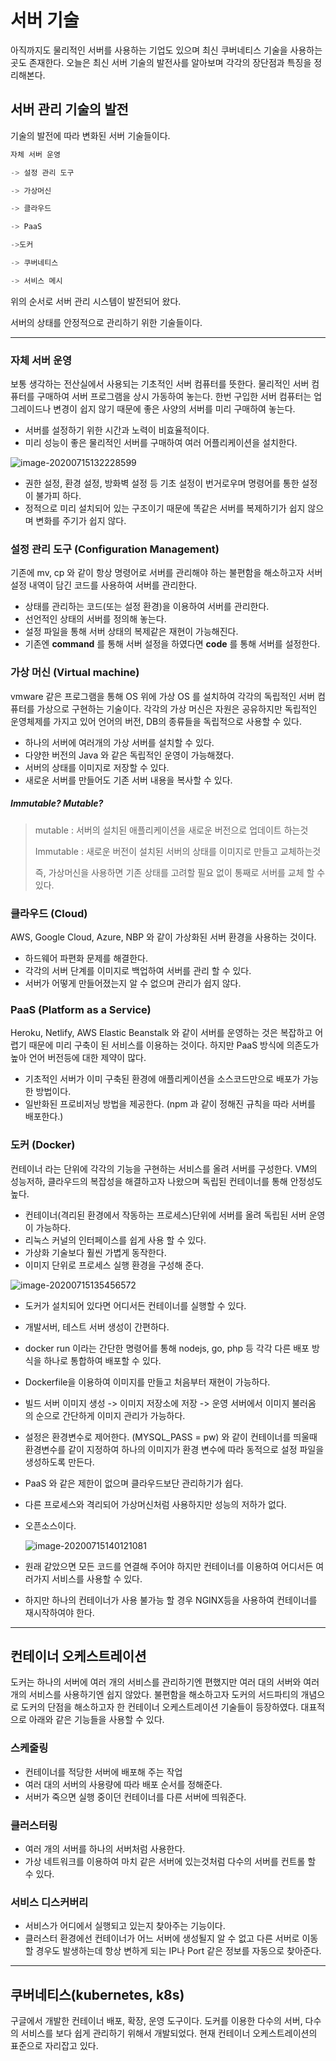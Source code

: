 # 서버 기술

 아직까지도 물리적인 서버를 사용하는 기업도 있으며 최신 쿠버네티스 기술을 사용하는 곳도 존재한다. 오늘은 최신 서버 기술의 발전사를 알아보며 각각의 장단점과 특징을 정리해본다.



## 서버 관리 기술의 발전

  기술의 발전에 따라 변화된 서버 기술들이다.

```c++
자체 서버 운영 

-> 설정 관리 도구 

-> 가상머신  

-> 클라우드 

-> PaaS 

->도커  

-> 쿠버네티스  

-> 서비스 메시
```

위의 순서로 서버 관리 시스템이 발전되어 왔다. 

서버의 상태를 안정적으로 관리하기 위한 기술들이다. 

------



### 자체 서버 운영

 보통 생각하는 전산실에서 사용되는 기초적인 서버 컴퓨터를 뜻한다. 물리적인 서버 컴퓨터를 구매하여 서버 프로그램을 상시 가동하여 놓는다. 한번 구입한 서버 컴퓨터는 업그레이드나 변경이 쉽지 않기 때문에 좋은 사양의 서버를 미리 구매하여 놓는다.

- 서버를 설정하기 위한 시간과 노력이 비효율적이다.
- 미리 성능이 좋은 물리적인 서버를 구매하여 여러 어플리케이션을 설치한다.

![image-20200715132228599](C:\Users\FlyingTW\AppData\Roaming\Typora\typora-user-images\image-20200715132228599.png)

- 권한 설정, 환경 설정, 방화벽 설정 등 기초 설정이 번거로우며 명령어를 통한 설정이 불가피 하다.
- 정적으로 미리 설치되어 있는 구조이기 때문에 똑같은 서버를 복제하기가 쉽지 않으며 변화를 주기가 쉽지 않다.



### 설정 관리 도구 (Configuration Management)

 기존에 mv, cp 와 같이 항상 명령어로 서버를 관리해야 하는 불편함을 해소하고자 서버 설정 내역이 담긴 코드를 사용하여 서버를 관리한다.

- 상태를 관리하는 코드(또는 설정 환경)을 이용하여 서버를 관리한다.
- 선언적인 상태의 서버를 정의해 놓는다.
- 설정 파일을 통해 서버 상태의 복제같은 재현이 가능해진다.
- 기존엔 **command** 를 통해 서버 설정을 하였다면 **code** 를 통해 서버를 설정한다.



### 가상 머신 (Virtual machine)

 vmware 같은 프로그램을 통해 OS 위에 가상 OS 를 설치하여 각각의 독립적인 서버 컴퓨터를 가상으로 구현하는 기술이다. 각각의 가상 머신은 자원은 공유하지만 독립적인 운영체제를 가지고 있어 언어의 버전, DB의 종류들을 독립적으로 사용할 수 있다.

- 하나의 서버에 여러개의 가상 서버를 설치할 수 있다.
- 다양한 버전의 Java 와 같은 독립적인 운영이 가능해졌다.
- 서버의 상태를 이미지로 저장할 수 있다.
- 새로운 서버를 만들어도 기존 서버 내용을 복사할 수 있다.



##### Immutable? Mutable?

> mutable : 서버의 설치된 애플리케이션을 새로운 버전으로 업데이트 하는것
>
> Immutable : 새로운 버전이 설치된 서버의 상태를 이미지로 만들고 교체하는것
>
> 즉, 가상머신을 사용하면 기존 상태를 고려할 필요 없이 통째로 서버를 교체 할 수 있다.





### 클라우드 (Cloud)

 AWS, Google Cloud, Azure, NBP 와 같이 가상화된 서버 환경을 사용하는 것이다.

- 하드웨어 파편화 문제를 해결한다.
- 각각의 서버 단계를 이미지로 백업하여 서버를 관리 할 수 있다.
- 서버가 어떻게 만들어졌는지 알 수 없으며 관리가 쉽지 않다.



### PaaS (Platform as a Service)

 Heroku, Netlify, AWS Elastic Beanstalk 와 같이 서버를 운영하는 것은 복잡하고 어렵기 때문에 미리 구축이 된 서비스를 이용하는 것이다. 하지만 PaaS 방식에 의존도가 높아 언어 버전등에 대한 제약이 많다.

- 기초적인 서버가 이미 구축된 환경에 애플리케이션을 소스코드만으로 배포가 가능한 방법이다. 
- 일반화된 프로비저닝 방법을 제공한다. (npm 과 같이 정해진 규칙을 따라 서버를 배포한다.)



###  도커 (Docker)

  컨테이너 라는 단위에 각각의 기능을 구현하는 서비스를 올려 서버를 구성한다. VM의 성능저하, 클라우드의 복잡성을 해결하고자 나왔으며 독립된 컨테이너를 통해 안정성도 높다.

- 컨테이너(격리된 환경에서 작동하는 프로세스)단위에 서버를 올려 독립된 서버 운영이 가능하다.
- 리눅스 커널의 인터페이스를 쉽게 사용 할 수 있다.
- 가상화 기술보다 훨씬 가볍게 동작한다.
- 이미지 단위로 프로세스 실행 환경을 구성해 준다.

![image-20200715135456572](C:\Users\FlyingTW\AppData\Roaming\Typora\typora-user-images\image-20200715135456572.png)

- 도커가 설치되어 있다면 어디서든 컨테이너를 실행할 수 있다.

- 개발서버, 테스트 서버 생성이 간편하다.

- docker run 이라는 간단한 명령어를 통해 nodejs, go, php 등 각각 다른 배포 방식을 하나로 통합하여 배포할 수 있다.

- Dockerfile을 이용하여 이미지를 만들고 처음부터 재현이 가능하다.

- 빌드 서버 이미지 생성 -> 이미지 저장소에 저장 -> 운영 서버에서 이미지 불러옴 의 순으로 간단하게 이미지 관리가 가능하다.

- 설정은 환경변수로 제어한다. (MYSQL_PASS = pw) 와 같이 컨테이너를 띄울때 환경변수를 같이 지정하여 하나의 이미지가 환경 변수에 따라 동적으로 설정 파일을 생성하도록 만든다.

- PaaS 와 같은 제한이 없으며 클라우드보단 관리하기가 쉽다.

- 다른 프로세스와 격리되어 가상머신처럼 사용하지만 성능의 저하가 없다.

- 오픈소스이다.

  ![image-20200715140121081](C:\Users\FlyingTW\AppData\Roaming\Typora\typora-user-images\image-20200715140121081.png)

- 원래 같았으면 모든 코드를 연결해 주어야 하지만 컨테이너를 이용하여 어디서든 여러가지 서비스를 사용할 수 있다.
- 하지만 하나의 컨테이너가 사용 불가능 할 경우 NGINX등을 사용하여 컨테이너를 재시작하여야 한다.



------

## 컨테이너 오케스트레이션

 도커는 하나의 서버에 여러 개의 서비스를 관리하기엔 편했지만 여러 대의 서버와 여러 개의 서비스를 사용하기엔 쉽지 않았다. 불편함을 해소하고자 도커의 서드파티의 개념으로 도커의 단점을 해소하고자 한 컨테이너 오케스트레이션 기술들이 등장하였다. 대표적으로 아래와 같은 기능들을 사용할 수 있다.



### 스케줄링 

-  컨테이너를 적당한 서버에 배포해 주는 작업
-  여러 대의 서버의 사용량에 따라 배포 순서를 정해준다.
-  서버가 죽으면 실행 중이던 컨테이너를 다른 서버에 띄워준다.



### 클러스터링

-  여러 개의 서버를 하나의 서버처럼 사용한다. 
-  가상 네트워크를 이용하여 마치 같은 서버에 있는것처럼 다수의 서버를 컨트롤 할 수 있다.



### 서비스 디스커버리

-  서비스가 어디에서 실행되고 있는지 찾아주는 기능이다. 
-  클러스터 환경에선 컨테이너가 어느 서버에 생성될지 알 수 없고 다른 서버로 이동할 경우도 발생하는데 항상 변하게 되는 IP나 Port 같은 정보를 자동으로 찾아준다.

------





## 쿠버네티스(kubernetes, k8s)

 구글에서 개발한 컨테이너 배포, 확장, 운영 도구이다. 도커를 이용한 다수의 서버, 다수의 서비스를 보다 쉽게 관리하기 위해서 개발되었다. 현재 컨테이너 오케스트레이션의 표준으로 자리잡고 있다.




